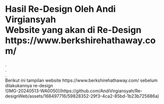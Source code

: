 <h1> Hasil Re-Design Oleh Andi Virgiansyah <br>
Website yang akan di Re-Design https://www.berkshirehathaway.com/ <br> </h1>
. <br>
. <br>
. <br>
Berikut ini tampilan website https://www.berkshirehathaway.com/ sebelum dilakukannya re-design <br>
![IMG-20240513-WA0050](https://github.com/AndiVirgiansyah/Re-designWeb/assets/168497716/59828352-29f3-4ca2-85bd-1b23b725686a)
